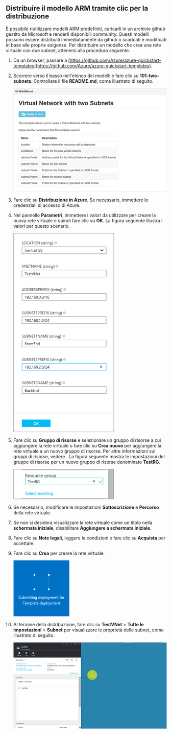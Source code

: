## Distribuire il modello ARM tramite clic per la distribuzione

È possibile riutilizzare modelli ARM predefiniti, caricarli in un archivio github gestito da Microsoft e renderli disponibili community. Questi modelli possono essere distribuiti immediatamente da github o scaricati e modificati in base alle proprie esigenze. Per distribuire un modello che crea una rete virtuale con due subnet, attenersi alla procedura seguente.

1. Da un browser, passare a [https://github.com/Azure/azure-quickstart-templates](https://github.com/Azure/azure-quickstart-templates).
2. Scorrere verso il basso nell'elenco dei modelli e fare clic su **101-two-subnets**. Controllare il file **README.md**, come illustrato di seguito.

	![File READEME.md in github](./media/virtual-networks-create-vnet-arm-template-click-include/figure1.png)

3. Fare clic su **Distribuzione in Azure**. Se necessario, immettere le credenziali di accesso di Azure.
4. Nel pannello **Parametri**, immettere i valori da utilizzare per creare la nuova rete virtuale e quindi fare clic su **OK**. La figura seguente illustra i valori per questo scenario.

	![Parametri del modello ARM](./media/virtual-networks-create-vnet-arm-template-click-include/figure2.png)

4. Fare clic su **Gruppo di risorse** e selezionare un gruppo di risorse a cui aggiungere la rete virtuale o fare clic su **Crea nuovo** per aggiungere la rete virtuale a un nuovo gruppo di risorse. Per altre informazioni sui gruppi di risorse, vedere [](). La figura seguente mostra le impostazioni del gruppo di risorse per un nuovo gruppo di risorse denominato **TestRG**.

	![Gruppo di risorse](./media/virtual-networks-create-vnet-arm-template-click-include/figure3.png)

5. Se necessario, modificare le impostazioni **Sottoscrizione** e **Percorso** della rete virtuale.
6. Se non si desidera visualizzare la rete virtuale come un titolo nella **schermata iniziale**, disabilitare **Aggiungere a schermata iniziale**.
5. Fare clic su **Note legali**, leggere le condizioni e fare clic su **Acquista** per accettare. 
6. Fare clic su **Crea** per creare la rete virtuale.

	![Invio del riquadro di distribuzione nel portale di anteprima](./media/virtual-networks-create-vnet-arm-template-click-include/figure4.png)

7. Al termine della distribuzione, fare clic su **TestVNet** > **Tutte le impostazioni** > **Subnet** per visualizzare le proprietà delle subnet, come illustrato di seguito.

	![Creare una rete virtuale nel portale di anteprima](./media/virtual-networks-create-vnet-arm-template-click-include/figure5.gif)

<!---HONumber=August15_HO9-->